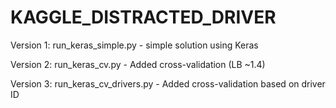 # KAGGLE_DISTRACTED_DRIVER

Version 1: run_keras_simple.py - simple solution using Keras

Version 2: run_keras_cv.py - Added cross-validation (LB ~1.4)

Version 3: run_keras_cv_drivers.py - Added cross-validation based on driver ID
